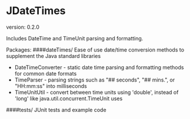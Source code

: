 JDateTimes
==========
version: 0.2.0

Includes DateTime and TimeUnit parsing and formatting.

Packages:
####dateTimes/
Ease of use date/time conversion methods to supplement the Java standard libraries
  * DateTimeConverter - static date time parsing and formatting methods for common date formats
  * TimeParser - parsing strings such as "## seconds", "## mins.", or "HH:mm:ss" into milliseconds
  * TimeUnitUtil - convert between time units using 'double', instead of 'long' like java.util.concurrent.TimeUnit uses

####tests/
JUnit tests and example code
